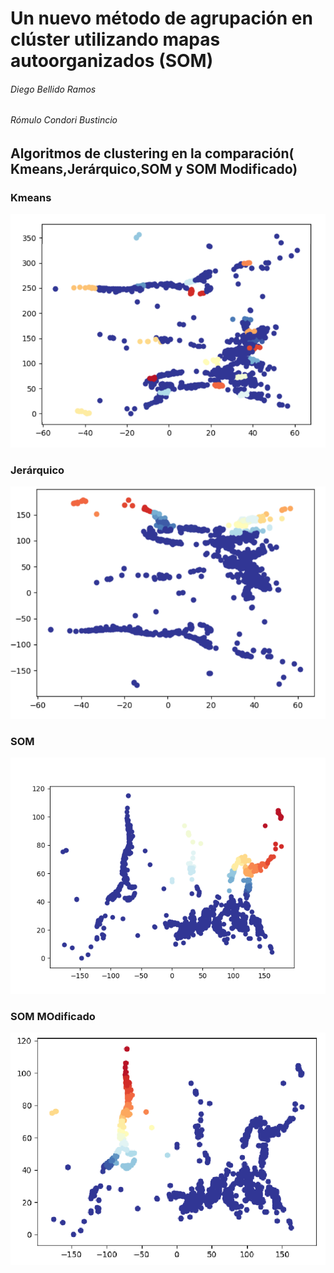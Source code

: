 # Un nuevo método de agrupación en clúster utilizando  mapas autoorganizados (SOM)
###### Diego Bellido Ramos
###### Rómulo Condori Bustincio

## Algoritmos de clustering en la comparación( Kmeans,Jerárquico,SOM y SOM Modificado)
### Kmeans
![alt text](https://github.com/dbellidor/Top-Base-de-Datos/blob/master/Paper%20Fase%203/f_kmeans.png)
### Jerárquico
![alt text](https://github.com/dbellidor/Top-Base-de-Datos/blob/master/Paper%20Fase%203/f_jerar.png)
### SOM
![alt text](https://github.com/dbellidor/Top-Base-de-Datos/blob/master/Paper%20Fase%203/f_som.png)
### SOM MOdificado
![alt text](https://github.com/dbellidor/Top-Base-de-Datos/blob/master/Paper%20Fase%203/f_modificacion_som.png)

